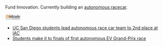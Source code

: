 Fund Innovation. Currently building an [autonomous racecar](https://www.airacingtech.com/). 

[<img src="https://github.com/jimenezjose/jimenezjose/blob/main/bitcoin.png" width="10%">](https://github.com/jimenezjose/jimenezjose/blob/main/qrcode.png)

* [UC San Diego students lead autonomous race car team to 2nd place at IAC](https://jacobsschoolofengineering.blogspot.com/2022/11/uc-san-diego-students-lead-autonomous.html)
* [Students make it to finals of first autonomous EV Grand-Prix race](https://jacobsschool.ucsd.edu/news/release/3345)
<!--
**jimenezjose/jimenezjose** is a ✨ _special_ ✨ repository because its `README.md` (this file) appears on your GitHub profile.

Here are some ideas to get you started:

- 🔭 I’m currently working on ...
- 🌱 I’m currently learning ...
- 👯 I’m looking to collaborate on ...
- 🤔 I’m looking for help with ...
- 💬 Ask me about ...
- 📫 How to reach me: ...
- 😄 Pronouns: ...
- ⚡ Fun fact: ...
-->
